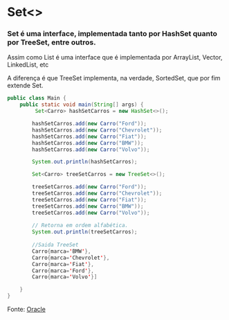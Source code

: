 # Set<>

### Set é uma interface, implementada tanto por HashSet quanto por TreeSet, entre outros.
Assim como List é uma interface que é implementada por ArrayList, Vector, LinkedList, etc

A diferença é que TreeSet implementa, na verdade, SortedSet, que por fim extende Set.

~~~ Java
public class Main {
    public static void main(String[] args) {
         Set<Carro> hashSetCarros = new HashSet<>();

        hashSetCarros.add(new Carro("Ford"));
        hashSetCarros.add(new Carro("Chevrolet"));
        hashSetCarros.add(new Carro("Fiat"));
        hashSetCarros.add(new Carro("BMW"));
        hashSetCarros.add(new Carro("Volvo"));

        System.out.println(hashSetCarros);

        Set<Carro> treeSetCarros = new TreeSet<>();

        treeSetCarros.add(new Carro("Ford"));
        treeSetCarros.add(new Carro("Chevrolet"));
        treeSetCarros.add(new Carro("Fiat"));
        treeSetCarros.add(new Carro("BMW"));
        treeSetCarros.add(new Carro("Volvo"));
        
        // Retorna em ordem alfabética.
        System.out.println(treeSetCarros);
        
        //Saida TreeSet
        Carro{marca='BMW'}, 
        Carro{marca='Chevrolet'}, 
        Carro{marca='Fiat'}, 
        Carro{marca='Ford'}, 
        Carro{marca='Volvo'}]

    }       
}
~~~
Fonte:
[Oracle](https://docs.oracle.com/javase/8/docs/api/java/util/Set.html)
